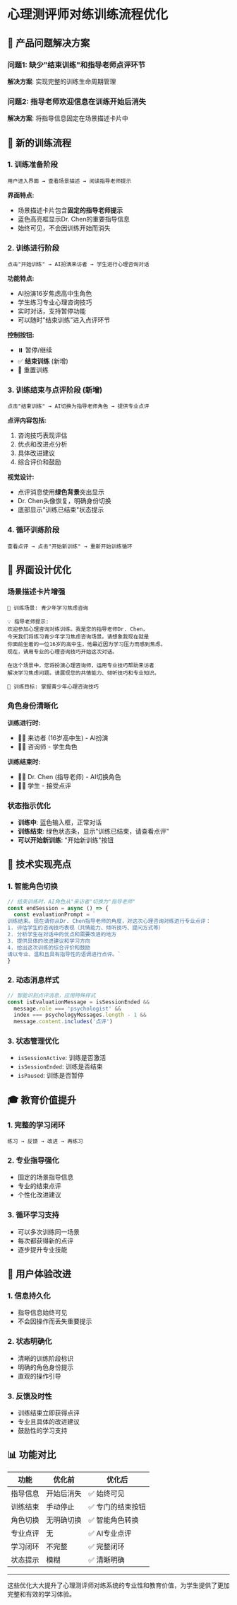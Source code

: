 # 心理测评师对练训练流程优化

## 🎯 产品问题解决方案

### 问题1: 缺少"结束训练"和指导老师点评环节
**解决方案**: 实现完整的训练生命周期管理

### 问题2: 指导老师欢迎信息在训练开始后消失
**解决方案**: 将指导信息固定在场景描述卡片中

## 🔄 新的训练流程

### 1. 训练准备阶段
```
用户进入界面 → 查看场景描述 → 阅读指导老师提示
```

**界面特点:**
- 场景描述卡片包含**固定的指导老师提示**
- 蓝色高亮框显示Dr. Chen的重要指导信息
- 始终可见，不会因训练开始而消失

### 2. 训练进行阶段
```
点击"开始训练" → AI扮演来访者 → 学生进行心理咨询对话
```

**功能特点:**
- AI扮演16岁焦虑高中生角色
- 学生练习专业心理咨询技巧
- 实时对话，支持暂停功能
- 可以随时"结束训练"进入点评环节

**控制按钮:**
- ⏸️ 暂停/继续
- ✅ **结束训练** (新增)
- 🔄 重置训练

### 3. 训练结束与点评阶段 (新增)
```
点击"结束训练" → AI切换为指导老师角色 → 提供专业点评
```

**点评内容包括:**
1. 咨询技巧表现评估
2. 优点和改进点分析
3. 具体改进建议
4. 综合评价和鼓励

**视觉设计:**
- 点评消息使用**绿色背景**突出显示
- Dr. Chen头像恢复，明确身份切换
- 底部显示"训练已结束"状态提示

### 4. 循环训练阶段
```
查看点评 → 点击"开始新训练" → 重新开始训练循环
```

## 🎨 界面设计优化

### 场景描述卡片增强
```
📖 训练场景: 青少年学习焦虑咨询

💡 指导老师提示:
欢迎参加心理咨询对练训练。我是您的指导老师Dr. Chen，
今天我们将练习青少年学习焦虑咨询场景。请想象我现在就是
你面前坐着的一位16岁的高中生，他最近因为学习压力而感到焦虑。
现在，请用专业的心理咨询技巧开始这次对话。

在这个场景中，您将扮演心理咨询师，运用专业技巧帮助来访者
解决学习焦虑问题。请展现您的共情能力、倾听技巧和专业知识。

🎯 训练目标: 掌握青少年心理咨询技巧
```

### 角色身份清晰化
**训练进行时:**
- 🧑‍🎓 来访者 (16岁高中生) - AI扮演
- 👨‍⚕️ 咨询师 - 学生角色

**训练结束时:**
- 👨‍🏫 Dr. Chen (指导老师) - AI切换角色
- 👨‍⚕️ 学生 - 接受点评

### 状态指示优化
- **训练中**: 蓝色输入框，正常对话
- **训练结束**: 绿色状态条，显示"训练已结束，请查看点评"
- **可以开始新训练**: "开始新训练"按钮

## 🔧 技术实现亮点

### 1. 智能角色切换
```javascript
// 结束训练时，AI角色从"来访者"切换为"指导老师"
const endSession = async () => {
  const evaluationPrompt = `
训练结束。现在请你从Dr. Chen指导老师的角度，对这次心理咨询对练进行专业点评：
1. 评估学生的咨询技巧表现（共情能力、倾听技巧、提问方式等）
2. 分析学生在对话中的优点和需要改进的地方  
3. 提供具体的改进建议和学习方向
4. 给出这次训练的综合评价和鼓励
请以专业、温和且具有指导性的语调进行点评。`
}
```

### 2. 动态消息样式
```javascript
// 智能识别点评消息，应用特殊样式
const isEvaluationMessage = isSessionEnded && 
  message.role === 'psychologist' && 
  index === psychologyMessages.length - 1 &&
  message.content.includes('点评')
```

### 3. 状态管理优化
- `isSessionActive`: 训练是否激活
- `isSessionEnded`: 训练是否结束
- `isPaused`: 训练是否暂停

## 🎓 教育价值提升

### 1. 完整的学习闭环
```
练习 → 反馈 → 改进 → 再练习
```

### 2. 专业指导强化
- 固定的场景指导信息
- 专业的结束点评
- 个性化改进建议

### 3. 循环学习支持
- 可以多次训练同一场景
- 每次都获得新的点评
- 逐步提升专业技能

## 🚀 用户体验改进

### 1. 信息持久化
- 指导信息始终可见
- 不会因操作而丢失重要提示

### 2. 状态明确化
- 清晰的训练阶段标识
- 明确的角色身份提示
- 直观的操作引导

### 3. 反馈及时性
- 训练结束立即获得点评
- 专业且具体的改进建议
- 鼓励性的学习支持

## 📊 功能对比

| 功能 | 优化前 | 优化后 |
|------|-------|-------|
| 指导信息 | 开始后消失 | ✅ 始终可见 |
| 训练结束 | 手动停止 | ✅ 专门的结束按钮 |
| 角色切换 | 无明确切换 | ✅ 智能角色转换 |
| 专业点评 | 无 | ✅ AI专业点评 |
| 学习闭环 | 不完整 | ✅ 完整闭环 |
| 状态提示 | 模糊 | ✅ 清晰明确 |

---

这些优化大大提升了心理测评师对练系统的专业性和教育价值，为学生提供了更加完整和有效的学习体验。
